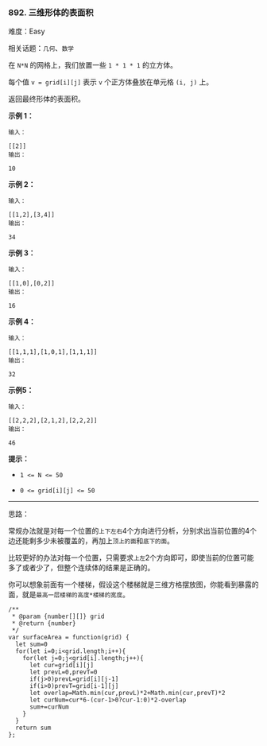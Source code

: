 ### 892. 三维形体的表面积

难度：Easy

相关话题：`几何`、`数学`

在 `N*N` 的网格上，我们放置一些 `1 * 1 * 1` 的立方体。



每个值 `v = grid[i][j]` 表示 `v` 个正方体叠放在单元格 `(i, j)` 上。



返回最终形体的表面积。












**示例 1：** 



```
输入：

[[2]]
输出：

10
```


**示例 2：** 



```
输入：

[[1,2],[3,4]]
输出：

34
```


**示例 3：** 



```
输入：

[[1,0],[0,2]]
输出：

16
```


**示例 4：** 



```
输入：

[[1,1,1],[1,0,1],[1,1,1]]
输出：

32
```


**示例5：** 



```
输入：

[[2,2,2],[2,1,2],[2,2,2]]
输出：

46
```






**提示：** 




* `1 <= N <= 50`

* `0 <= grid[i][j] <= 50`






-----

思路：

常规办法就是对每一个位置的`上下左右`4个方向进行分析，分别求出当前位置的4个边还能剩多少未被覆盖的，再加上`顶上的面`和`底下的面`。

比较更好的办法对每一个位置，只需要求`上左`2个方向即可，即使当前的位置可能多了或者少了，但整个连续体的结果是正确的。

你可以想象前面有一个楼梯，假设这个楼梯就是三维方格摆放图，你能看到暴露的面，就是`最高一层楼梯的高度*楼梯的宽度`。
```
/**
 * @param {number[][]} grid
 * @return {number}
 */
var surfaceArea = function(grid) {
  let sum=0
  for(let i=0;i<grid.length;i++){
    for(let j=0;j<grid[i].length;j++){
      let cur=grid[i][j]
      let prevL=0,prevT=0
      if(j>0)prevL=grid[i][j-1]
      if(i>0)prevT=grid[i-1][j]
      let overlap=Math.min(cur,prevL)*2+Math.min(cur,prevT)*2
      let curNum=cur*6-(cur-1>0?cur-1:0)*2-overlap
      sum+=curNum
    }
  }
  return sum
};
```

